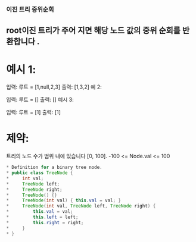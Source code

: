 ### 이진 트리 중위순회

## root이진 트리가 주어 지면 해당 노드 값의 중위 순회를 반환합니다 .

# 예시 1:

입력: 루트 = [1,null,2,3]
출력: [1,3,2]
예 2:

입력: 루트 = []
출력: []
예시 3:

입력: 루트 = [1]
출력: [1]

# 제약:

트리의 노드 수가 범위 내에 있습니다 [0, 100].
-100 <= Node.val <= 100

~~~ java
* Definition for a binary tree node.
* public class TreeNode {
*     int val;
*     TreeNode left;
*     TreeNode right;
*     TreeNode() {}
*     TreeNode(int val) { this.val = val; }
*     TreeNode(int val, TreeNode left, TreeNode right) {
*         this.val = val;
*         this.left = left;
*         this.right = right;
*     }
* }
~~~